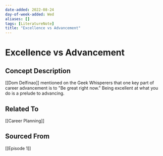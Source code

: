 ```yaml
---
date-added: 2022-08-24
day-of-week-added: Wed
aliases: []
tags: [LiteratureNote]
title: "Excellence vs Advancement"
---
```


# Excellence vs Advancement

## Concept Description
[[Dom Delfinao]] mentioned on the Geek Whisperers that one key part of career advancement is to "Be great right now." Being excellent at what you do is a prelude to advancing.


## Related To
[[Career Planning]]

## Sourced From
[[Episode 1]]
